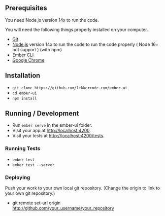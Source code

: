 ## Prerequisites

You need Node.js  version 14x to run the code.


You will need the following things properly installed on your computer.

* [Git](https://git-scm.com/)
* [Node.js](https://nodejs.org/)  version 14x to run the code to run the code properly ( Node 16+ not support ) (with npm)  
* [Ember CLI](https://ember-cli.com/)
* [Google Chrome](https://google.com/chrome/)

## Installation

* `git clone https://github.com/lekkercode-com/ember-ui`
* `cd ember-ui`
* `npm install`

## Running / Development

* Run `ember serve` in the ember-ui folder.
* Visit your app at [http://localhost:4200](http://localhost:4200).
* Visit your tests at [http://localhost:4200/tests](http://localhost:4200/tests).

### Running Tests

* `ember test`
* `ember test --server`

### Deploying

Push your work to your own local git repository. (Change the origin to link to your own git repository.)

* git remote set-url origin http://github.com/your_username/your_repository